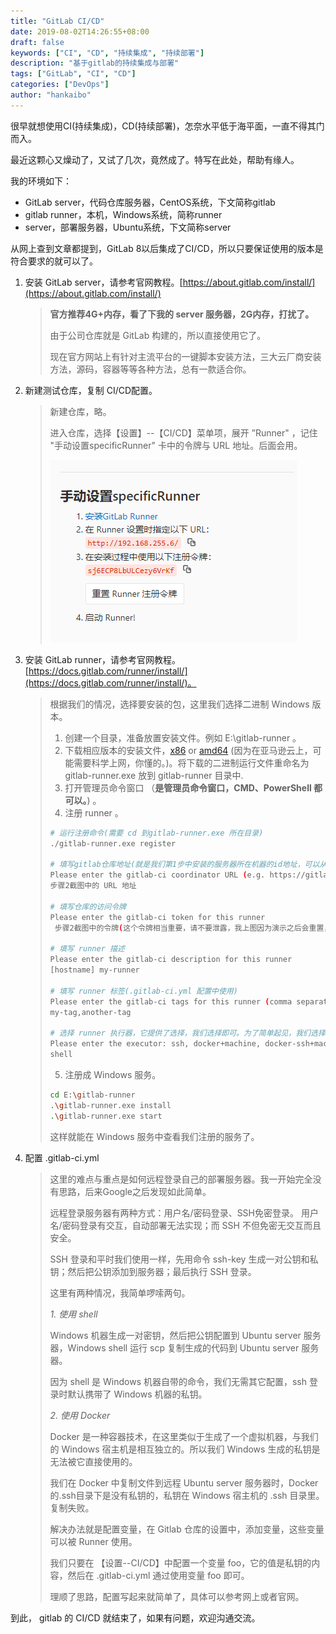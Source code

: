 ```yaml
---
title: "GitLab CI/CD"
date: 2019-08-02T14:26:55+08:00
draft: false
keywords: ["CI", "CD", "持续集成", "持续部署"]
description: "基于gitlab的持续集成与部署"
tags: ["GitLab", "CI", "CD"]
categories: ["DevOps"]
author: "hankaibo"
---
```

很早就想使用CI(持续集成)，CD(持续部署)，怎奈水平低于海平面，一直不得其门而入。

最近这颗心又燥动了，又试了几次，竟然成了。特写在此处，帮助有缘人。

我的环境如下：

- GitLab server，代码仓库服务器，CentOS系统，下文简称gitlab
- gitlab runner，本机，Windows系统，简称runner
- server，部署服务器，Ubuntu系统，下文简称server

从网上查到文章都提到，GitLab 8以后集成了CI/CD，所以只要保证使用的版本是符合要求的就可以了。

1. 安装 GitLab server，请参考官网教程。[https://about.gitlab.com/install/](https://about.gitlab.com/install/)
    > **官方推荐4G+内存，看了下我的 server 服务器，2G内存，打扰了。**
    > 
    > 由于公司仓库就是 GitLab 构建的，所以直接使用它了。
    > 
    > 现在官方网站上有针对主流平台的一键脚本安装方法，三大云厂商安装方法，源码，容器等等各种方法，总有一款适合你。

2. 新建测试仓库，复制 CI/CD配置。
   > 新建仓库，略。
   >
   > 进入仓库，选择【设置】--【CI/CD】菜单项，展开 ”Runner" ，记住 "手动设置specificRunner" 卡中的令牌与 URL 地址。后面会用。
   >
   > ![specificRunner](/img/gitlab-cicd.png "specificRunner")

3. 安装 GitLab runner，请参考官网教程。[https://docs.gitlab.com/runner/install/](https://docs.gitlab.com/runner/install/)。
    > 根据我们的情况，选择要安装的包，这里我们选择二进制 Windows 版本。
    >
    > 1. 创建一个目录，准备放置安装文件。例如 E:\gitlab-runner 。
    > 2. 下载相应版本的安装文件，[x86](https://gitlab-runner-downloads.s3.amazonaws.com/latest/binaries/gitlab-runner-windows-386.exe) or [amd64](https://gitlab-runner-downloads.s3.amazonaws.com/latest/binaries/gitlab-runner-windows-amd64.exe) (因为在亚马逊云上，可能需要科学上网，你懂的。)。将下载的二进制运行文件重命名为 gitlab-runner.exe 放到 gitlab-runner 目录中.
    > 3. 打开管理员命令窗口 （**是管理员命令窗口，CMD、PowerShell 都可以。**) 。
    > 4. 注册 runner 。
    > ``` bash
    > # 运行注册命令(需要 cd 到gitlab-runner.exe 所在目录)
    > ./gitlab-runner.exe register
    > 
    > # 填写gitlab仓库地址(就是我们第1步中安装的服务器所在机器的id地址，可以从第2步的截图中获取)
    > Please enter the gitlab-ci coordinator URL (e.g. https://gitlab.com )
    > 步骤2截图中的 URL 地址
    > 
    > # 填写仓库的访问令牌
    > Please enter the gitlab-ci token for this runner
    >  步骤2截图中的令牌(这个令牌相当重要，请不要泄露，我上图因为演示之后会重置，就懒得马赛克了。)
    > 
    > # 填写 runner 描述
    > Please enter the gitlab-ci description for this runner
    > [hostname] my-runner
    > 
    > # 填写 runner 标签(.gitlab-ci.yml 配置中使用)
    > Please enter the gitlab-ci tags for this runner (comma separated):
    > my-tag,another-tag
    > 
    > # 选择 runner 执行器，它提供了选择，我们选择即可。为了简单起见，我们选择shell。 
    > Please enter the executor: ssh, docker+machine, docker-ssh+machine, kubernetes, docker, parallels, virtualbox, docker-ssh, shell:
    > shell
    > ```
    > 5. 注册成 Windows 服务。
    > ```bash
    > cd E:\gitlab-runner
    > .\gitlab-runner.exe install
    > .\gitlab-runner.exe start
    > ```
    > 这样就能在 Windows 服务中查看我们注册的服务了。

4. 配置 .gitlab-ci.yml 
    > 这里的难点与重点是如何远程登录自己的部署服务器。我一开始完全没有思路，后来Google之后发现如此简单。
    > 
    > 远程登录服务器有两种方式：用户名/密码登录、SSH免密登录。 用户名/密码登录有交互，自动部署无法实现；而 SSH 不但免密无交互而且安全。
    >
    > SSH 登录和平时我们使用一样，先用命令 ssh-key 生成一对公钥和私钥；然后把公钥添加到服务器；最后执行 SSH 登录。
    >
    > 这里有两种情况，我简单啰嗦两句。
    > 
    > *1. 使用 shell* 
    > 
    > Windows 机器生成一对密钥，然后把公钥配置到 Ubuntu server 服务器，Windows shell 运行 scp 复制生成的代码到 Ubuntu server 服务器。
    > 
    > 因为 shell 是 Windows 机器自带的命令，我们无需其它配置，ssh 登录时默认携带了 Windows 机器的私钥。 
    > 
    > *2. 使用 Docker*
    > 
    > Docker 是一种容器技术，在这里类似于生成了一个虚拟机器，与我们的 Windows 宿主机是相互独立的。所以我们 Windows 生成的私钥是无法被它直接使用的。
    > 
    > 我们在 Docker 中复制文件到远程 Ubuntu server 服务器时，Docker 的.ssh目录下是没有私钥的，私钥在 Windows 宿主机的 .ssh 目录里。复制失败。
    > 
    > 解决办法就是配置变量，在 Gitlab 仓库的设置中，添加变量，这些变量可以被 Runner 使用。
    > 
    > 我们只要在 【设置--CI/CD】中配置一个变量 foo，它的值是私钥的内容，然后在 .gitlab-ci.yml 通过使用变量 foo 即可。
    > 
    > 理顺了思路，配置写起来就简单了，具体可以参考网上或者官网。

到此， gitlab 的 CI/CD 就结束了，如果有问题，欢迎沟通交流。
